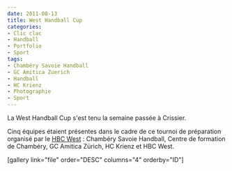 ```yaml
---
date: 2011-08-13
title: West Handball Cup
categories:
- Clic clac
- Handball
- Portfolio
- Sport
tags:
- Chambéry Savoie Handball
- GC Amitica Zuerich
- Handball
- HC Krienz
- Photographie
- Sport
---
```

La West Handball Cup s'est tenu la semaine passée à Crissier.

Cinq équipes étaient présentes dans le cadre de ce tournoi de préparation organisé par le <a href="https://www.west-hbc.ch/">HBC West</a> : Chambéry Savoie Handball, Centre de formation de Chambéry, GC Amitica Zürich, HC Krienz et HBC West.

<!--more-->

[gallery link="file" order="DESC" columns="4" orderby="ID"]
